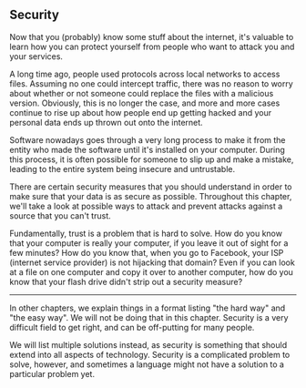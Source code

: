 ## Security

Now that you (probably) know some stuff about the internet, it's valuable to
learn how you can protect yourself from people who want to attack you and your
services.

A long time ago, people used protocols across local networks to access files.
Assuming no one could intercept traffic, there was no reason to worry about
whether or not someone could replace the files with a malicious version.
Obviously, this is no longer the case, and more and more cases continue to rise
up about how people end up getting hacked and your personal data ends up thrown
out onto the internet.

Software nowadays goes through a very long process to make it from the entity
who made the software until it's installed on your computer. During this
process, it is often possible for someone to slip up and make a mistake,
leading to the entire system being insecure and untrustable.

There are certain security measures that you should understand in order to make
sure that your data is as secure as possible. Throughout this chapter, we'll
take a look at possible ways to attack and prevent attacks against a source
that you can't trust.

Fundamentally, trust is a problem that is hard to solve. How do you know that
your computer is really your computer, if you leave it out of sight for a few
minutes? How do you know that, when you go to Facebook, your ISP (internet
service provider) is not hijacking that domain? Even if you can look at a file
on one computer and copy it over to another computer, how do you know that your
flash drive didn't strip out a security measure?

---

In other chapters, we explain things in a format listing "the hard way" and
"the easy way". We will not be doing that in this chapter. Security is a very
difficult field to get right, and can be off-putting for many people.

We will list multiple solutions instead, as security is something that should
extend into all aspects of technology. Security is a complicated problem to
solve, however, and sometimes a language might not have a solution to a
particular problem yet.
